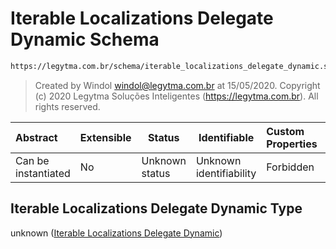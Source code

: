 # Iterable Localizations Delegate Dynamic Schema

```txt
https://legytma.com.br/schema/iterable_localizations_delegate_dynamic.schema.json
```




> Created by Windol [windol@legytma.com.br](mailto:windol@legytma.com.br) at 15/05/2020.
> Copyright (c) 2020 Legytma Soluções Inteligentes (<https://legytma.com.br>). All rights reserved.
>

| Abstract            | Extensible | Status         | Identifiable            | Custom Properties | Additional Properties | Access Restrictions | Defined In                                                                                                                                  |
| :------------------ | ---------- | -------------- | ----------------------- | :---------------- | --------------------- | ------------------- | ------------------------------------------------------------------------------------------------------------------------------------------- |
| Can be instantiated | No         | Unknown status | Unknown identifiability | Forbidden         | Allowed               | none                | [iterable_localizations_delegate_dynamic.schema.json](../schema/iterable_localizations_delegate_dynamic.schema.json "open original schema") |

## Iterable Localizations Delegate Dynamic Type

unknown ([Iterable Localizations Delegate Dynamic](iterable_localizations_delegate_dynamic.md))
